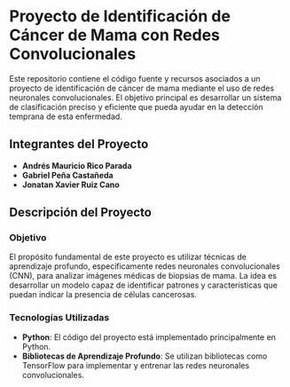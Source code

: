 
# Proyecto de Identificación de Cáncer de Mama con Redes Convolucionales

Este repositorio contiene el código fuente y recursos asociados a un proyecto de identificación de cáncer de mama mediante el uso de redes neuronales convolucionales. El objetivo principal es desarrollar un sistema de clasificación preciso y eficiente que pueda ayudar en la detección temprana de esta enfermedad.

## Integrantes del Proyecto

- **Andrés Mauricio Rico Parada**
- **Gabriel Peña Castañeda**
- **Jonatan Xavier Ruiz Cano**

## Descripción del Proyecto

### Objetivo
El propósito fundamental de este proyecto es utilizar técnicas de aprendizaje profundo, específicamente redes neuronales convolucionales (CNN), para analizar imágenes médicas de biopsias de mama. La idea es desarrollar un modelo capaz de identificar patrones y características que puedan indicar la presencia de células cancerosas.

### Tecnologías Utilizadas
- **Python**: El código del proyecto está implementado principalmente en Python.
- **Bibliotecas de Aprendizaje Profundo**: Se utilizan bibliotecas como TensorFlow para implementar y entrenar las redes neuronales convolucionales.

